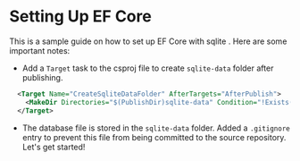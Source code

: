 # Setting Up EF Core
This is a sample guide on how to set up EF Core with sqlite . Here are some important notes:
 - Add a `Target` task to the csproj file to create `sqlite-data` folder after publishing.
```xml
  <Target Name="CreateSqliteDataFolder" AfterTargets="AfterPublish">
    <MakeDir Directories="$(PublishDir)sqlite-data" Condition="!Exists('$(PublishDir)sqlite-data')" />
  </Target>
```
 - The database file is stored in the `sqlite-data` folder. Added a `.gitignore` entry to prevent this file from being committed to the source repository.
Let's get started!